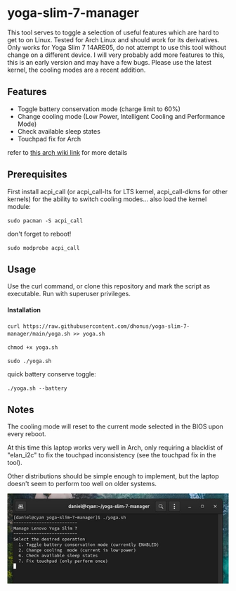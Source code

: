 # yoga-slim-7-manager

This tool serves to toggle a selection of useful features which are hard to get to on Linux. Tested for Arch Linux and should work for its derivatives. Only works for Yoga Slim 7 14ARE05, do not attempt to use this tool without change on a different device. I will very probably add more features to this, this is an early version and may have a few bugs. Please use the latest kernel, the cooling modes are a recent addition.

## Features

* Toggle battery conservation mode (charge limit to 60%)
* Change cooling mode (Low Power, Intelligent Cooling and Performance Mode)
* Check available sleep states
* Touchpad fix for Arch

refer to [this arch wiki link](https://wiki.archlinux.org/title/Lenovo_IdeaPad_7_14are05) for more details

## Prerequisites

First install acpi_call (or acpi_call-lts for LTS kernel, acpi_call-dkms for other kernels) for the ability to switch cooling modes... also load the kernel module: 

``sudo pacman -S acpi_call``

don't forget to reboot!

``sudo modprobe acpi_call``

## Usage

Use the curl command, or clone this repository and mark the script as executable. Run with superuser privileges.

#### Installation
``curl https://raw.githubusercontent.com/dhonus/yoga-slim-7-manager/main/yoga.sh >> yoga.sh``


``chmod +x yoga.sh``


``sudo ./yoga.sh``

quick battery conserve toggle:

``./yoga.sh --battery``

## Notes
The cooling mode will reset to the current mode selected in the BIOS upon every reboot.  

At this time this laptop works very well in Arch, only requiring a blacklist of "elan_i2c" to fix the touchpad inconsistency (see the touchpad fix in the tool).  

Other distributions should be simple enough to implement, but the laptop doesn't seem to perform too well on older systems.


![alt text](screenshot.jpg)
